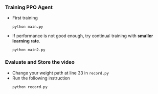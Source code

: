 ### Training PPO Agent
- First training
    ```
    python main.py
    ```
- If performance is not good enough, try continual training with **smaller learning rate**.
    ```shell
    python main2.py
    ```

### Evaluate and Store the video
- Change your weight path at line 33 in `record.py`
- Run the following instruction
    ```shell
    python record.py
    ```